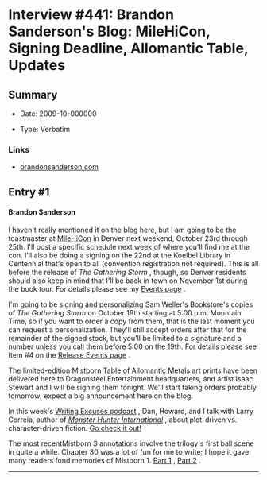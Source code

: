 # Interview #441: Brandon Sanderson's Blog: MileHiCon, Signing Deadline, Allomantic Table, Updates

## Summary

- Date: 2009-10-000000

- Type: Verbatim

### Links

- [brandonsanderson.com](http://brandonsanderson.com/blog/832/MileHiCon-Signing-Deadline-Allomantic-Table-Updates)


## Entry #1

#### Brandon Sanderson

I haven't really mentioned it on the blog here, but I am going to be the toastmaster at
[MileHiCon](http://milehicon.org/)
in Denver next weekend, October 23rd through 25th. I'll post a specific schedule next week of where you'll find me at the con. I'll also be doing a signing on the 22nd at the Koelbel Library in Centennial that's open to all (convention registration not required). This is all before the release of
*The Gathering Storm*
, though, so Denver residents should also keep in mind that I'll be back in town on November 1st during the book tour. For details please see my
[Events page](http://brandonsanderson.com/events)
.

I'm going to be signing and personalizing Sam Weller's Bookstore's copies of
*The Gathering Storm*
on October 19th starting at 5:00 p.m. Mountain Time, so if you want to order a copy from them, that is the last moment you can request a personalization. They'll still accept orders after that for the remainder of the signed stock, but you'll be limited to a signature and a number unless you call them before 5:00 on the 19th. For details please see Item #4 on the
[Release Events page](http://brandonsanderson.com/article/57/THE-GATHERING-STORM-Release-Events#item4)
.

The limited-edition
[Mistborn Table of Allomantic Metals](http://brandonsanderson.com/store/item/39/)
art prints have been delivered here to Dragonsteel Entertainment headquarters, and artist Isaac Stewart and I will be signing them tonight. We'll start taking orders probably tomorrow; expect a big announcement here on the blog.

In this week's
[Writing Excuses podcast](http://www.writingexcuses.com/2009/10/11/)
, Dan, Howard, and I talk with Larry Correia, author of
[*Monster Hunter International*](http://www.amazon.com/dp/1439132852/?tag=monkeyslothst-20)
, about plot-driven vs. character-driven fiction.
[Go check it out!](http://www.writingexcuses.com/2009/10/11/)

The most recentMistborn 3 annotations involve the trilogy's first ball scene in quite a while. Chapter 30 was a lot of fun for me to write; I hope it gave many readers fond memories of Mistborn 1.
[Part 1](http://brandonsanderson.com/annotation/293/Mistborn-3-Chapter-Thirty)
,
[Part 2](http://brandonsanderson.com/annotation/294/Mistborn-3-Chapter-Thirty-Part-2)
.


---

